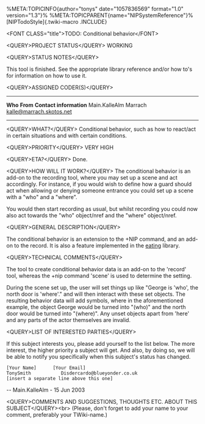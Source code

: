 %META:TOPICINFO{author=\"tonys\" date=\"1057836569\" format=\"1.0\"
version=\"1.3\"}% %META:TOPICPARENT{name=\"NIPSystemReference\"}%
[NIPTodoStyle]{.twiki-macro .INCLUDE}

\<FONT CLASS=\"title\"\>TODO: Conditional behavior\</FONT\>

\<QUERY\>PROJECT STATUS\</QUERY\> WORKING

\<QUERY\>STATUS NOTES\</QUERY\>

This tool is finished. See the appropriate library reference and/or how
to\'s for information on how to use it.

\<QUERY\>ASSIGNED CODER(S)\</QUERY\>

  --------------- ---------- ----------------------------
  **Who**         **From**   **Contact information**
  Main.KalleAlm   Marrach    <kalle@marrach.skotos.net>
  --------------- ---------- ----------------------------

\<QUERY\>WHAT?\</QUERY\> Conditional behavior, such as how to react/act
in certain situations and with certain conditions.

\<QUERY\>PRIORITY\</QUERY\> VERY HIGH

\<QUERY\>ETA?\</QUERY\> Done.

\<QUERY\>HOW WILL IT WORK?\</QUERY\> The conditional behavior is an
add-on to the recording tool, where you may set up a scene and act
accordingly. For instance, if you would wish to define how a guard
should act when allowing or denying someone entrance you could set up a
scene with a \"who\" and a \"where\".

You would then start recording as usual, but whilst recording you could
now also act towards the \"who\" object/nref and the \"where\"
object/nref.

\<QUERY\>GENERAL DESCRIPTION\</QUERY\>

The conditional behavior is an extension to the +NIP command, and an
add-on to the record. It is also a feature implemented in the
[eating](NIPLibRefEating) library.

\<QUERY\>TECHNICAL COMMENTS\</QUERY\>

The tool to create conditional behavior data is an add-on to the
\'record\' tool, whereas the +nip command \'scene\' is used to determine
the setting.

During the scene set up, the user will set things up like \"George is
\'who\', the north door is \'where\'.\" and will then interact with
these set objects. The resulting behavior data will add symbols, where
in the aforementioned example, the object George would be turned into
\"(who)\" and the north door would be turned into \"(where)\". Any unset
objects apart from \'here\' and any parts of the actor themselves are
invalid.

\<QUERY\>LIST OF INTERESTED PARTIES\</QUERY\>

If this subject interests you, please add yourself to the list below.
The more interest, the higher priority a subject will get. And also, by
doing so, we will be able to notify you specifically when this
subject\'s status has changed.

    [Your Name]      [Your Email]
    TonySmith           Disdercardo@blueyonder.co.uk
    [insert a separate line above this one]

\-- Main.KalleAlm - 15 Jun 2003

\<QUERY\>COMMENTS AND SUGGESTIONS, THOUGHTS ETC. ABOUT THIS
SUBJECT\</QUERY\>\<br\> (Please, don\'t forget to add your name to your
comment, preferably your TWiki-name.)
